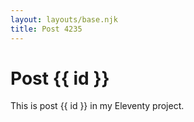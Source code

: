 ```yaml
---
layout: layouts/base.njk
title: Post 4235
---
```


# Post {{ id }}

This is post {{ id }} in my Eleventy project.
